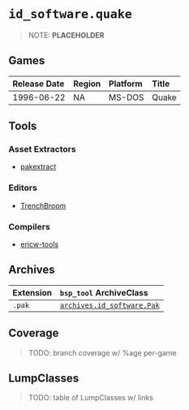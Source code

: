 # `id_software.quake`

> NOTE: **PLACEHOLDER**



## Games

| Release Date | Region | Platform | Title |
| :----------- | :----- | :------- | :---- |
| 1996-06-22   | NA     | MS-DOS   | Quake |



## Tools
### Asset Extractors
 
 * [pakextract](https://github.com/yquake2/pakextract)


### Editors

 * [TrenchBroom](https://github.com/TrenchBroom/TrenchBroom)


### Compilers

 * [ericw-tools](https://github.com/ericwa/ericw-tools)



## Archives

| Extension | `bsp_tool` ArchiveClass        |
| :-------- | :----------------------------- |
| `.pak`    | [`archives.id_software.Pak`](../../archives/id_software/pak.md) |
 


## Coverage

> TODO: branch coverage w/ %age per-game



## LumpClasses

> TODO: table of LumpClasses w/ links
